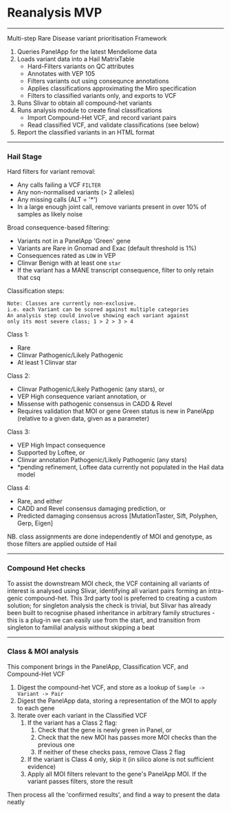 # Reanalysis MVP

---

Multi-step Rare Disease variant prioritisation Framework

1. Queries PanelApp for the latest Mendeliome data
2. Loads variant data into a Hail MatrixTable
    * Hard-Filters variants on QC attributes
    * Annotates with VEP 105
    * Filters variants out using consequnce annotations
    * Applies classifications approximating the Miro specification
    * Filters to classified variants only, and exports to VCF
3. Runs Slivar to obtain all compound-het variants
4. Runs analysis module to create final classifications
    * Import Compound-Het VCF, and record variant pairs
    * Read classified VCF, and validate classifications (see below)
5. Report the classified variants in an HTML format

---

### Hail Stage

Hard filters for variant removal:

* Any calls failing a VCF `FILTER`
* Any non-normalised variants (> 2 alleles)
* Any missing calls (ALT = '*')
* In a large enough joint call, remove variants present in over 10% of samples as likely noise

Broad consequence-based filtering:

* Variants not in a PanelApp 'Green' gene
* Variants are Rare in Gnomad and Exac (default threshold is 1%)
* Consequences rated as `LOW` in VEP
* Clinvar Benign with at least one `star`
* If the variant has a MANE transcript consequence, filter to only retain that csq

Classification steps:

```
Note: Classes are currently non-exclusive. 
i.e. each Variant can be scored against multiple categories
An analysis step could involve showing each variant against 
only its most severe class; 1 > 2 > 3 > 4
```

Class 1: 
* Rare
* Clinvar Pathogenic/Likely Pathogenic
* At least 1 Clinvar star 

Class 2: 
* Clinvar Pathogenic/Likely Pathogenic (any stars), or 
* VEP High consequence variant annotation, or 
* Missense with pathogenic consensus in CADD & Revel
* Requires validation that MOI or gene Green status is new in PanelApp (relative to a given data, given as a parameter)

Class 3: 
* VEP High Impact consequence
* Supported by Loftee, or 
* Clinvar annotation Pathogenic/Likely Pathogenic (any stars) 
* *pending refinement, Loftee data currently not populated in the Hail data model

Class 4: 
* Rare, and either 
* CADD and Revel consensus damaging prediction, or
* Predicted damaging consensus across [MutationTaster, Sift, Polyphen, Gerp, Eigen]

NB. class assignments are done independently of MOI and genotype, as those filters are applied outside of Hail

---

### Compound Het checks

To assist the downstream MOI check, the VCF containing all variants of interest is analysed using Slivar, identifying all variant pairs forming an intra-genic compound-het. 
This 3rd party tool is preferred to creating a custom solution; for singleton analysis the check is trivial, but Slivar has already been built to recognise phased inheritance in arbitrary family structures - this is a plug-in we can easily use from the start, and transition from singleton to familial analysis without skipping a beat

---

### Class & MOI analysis

This component brings in the PanelApp, Classification VCF, and Compound-Het VCF

1. Digest the compound-het VCF, and store as a lookup of `Sample -> Variant -> Pair`
2. Digest the PanelApp data, storing a representation of the MOI to apply to each gene
3. Iterate over each variant in the Classified VCF
   1. If the variant has a Class 2 flag:
      1. Check that the gene is newly green in Panel, or
      2. Check that the new MOI has passes more MOI checks than the previous one
      3. If neither of these checks pass, remove Class 2 flag
   2. If the variant is Class 4 only, skip it (in silico alone is not sufficient evidence)
   3. Apply all MOI filters relevant to the gene's PanelApp MOI. If the variant passes filters, store the result
 
Then process all the 'confirmed results', and find a way to present the data neatly